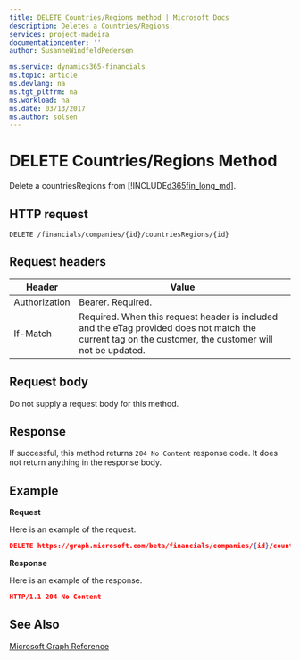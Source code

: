 ```yaml
---
title: DELETE Countries/Regions method | Microsoft Docs
description: Deletes a Countries/Regions.
services: project-madeira
documentationcenter: ''
author: SusanneWindfeldPedersen

ms.service: dynamics365-financials
ms.topic: article
ms.devlang: na
ms.tgt_pltfrm: na
ms.workload: na
ms.date: 03/13/2017
ms.author: solsen
---
```


# DELETE Countries/Regions Method
Delete a countriesRegions from [!INCLUDE[d365fin_long_md](../includes/d365fin_long_md.md)].

## HTTP request
```
DELETE /financials/companies/{id}/countriesRegions/{id}
```

## Request headers
|Header|Value|
|------|-----|
|Authorization  |Bearer. Required. |
|If-Match       |Required. When this request header is included and the eTag provided does not match the current tag on the customer, the customer will not be updated. |

## Request body
Do not supply a request body for this method.

## Response
If successful, this method returns ```204 No Content``` response code. It does not return anything in the response body.

## Example

**Request**

Here is an example of the request.

```json
DELETE https://graph.microsoft.com/beta/financials/companies/{id}/countriesRegions/{id}
```

**Response** 

Here is an example of the response. 

```json
HTTP/1.1 204 No Content
```

## See Also
[Microsoft Graph Reference](../api/dynamics_graph_reference.md)  